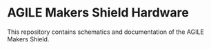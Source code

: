 # AGILE Makers Shield Hardware

This repository contains schematics and documentation of
the AGILE Makers Shield.
